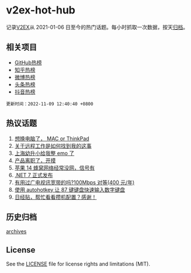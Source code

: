 # v2ex-hot-hub

 记录[V2EX](https://www.v2ex.com/)从 2021-01-06 日至今的热门话题。每小时抓取一次数据，按天[归档](archives)。
 
 ## 相关项目

- [GitHub热榜](https://github.com/lonnyzhang423/github-hot-hub)
- [知乎热榜](https://github.com/lonnyzhang423/zhihu-hot-hub)
- [微博热榜](https://github.com/lonnyzhang423/weibo-hot-hub)
- [头条热榜](https://github.com/lonnyzhang423/toutiao-hot-hub)
- [抖音热榜](https://github.com/lonnyzhang423/douyin-hot-hub)


 `更新时间：2022-11-09 12:40:40 +0800`

## 热议话题

1. [想换电脑了， MAC or ThinkPad](https://www.v2ex.com/t/893577)
1. [关于远程工作是如何找到我的这事](https://www.v2ex.com/t/893707)
1. [上海幼升小给我整 emo 了](https://www.v2ex.com/t/893702)
1. [产品离职了，开摸](https://www.v2ex.com/t/893570)
1. [苹果 14 蜂窝网络经常没网，信号有](https://www.v2ex.com/t/893572)
1. [.NET 7 正式发布](https://www.v2ex.com/t/893739)
1. [有用过广电视讯宽带的吗?100Mbps 对等(400 元/年)](https://www.v2ex.com/t/893632)
1. [使用 autohotkey 让 87 键键盘快速输入数字键盘](https://www.v2ex.com/t/893559)
1. [日经贴，帮忙看看攒机配置？感谢！](https://www.v2ex.com/t/893569)

## 历史归档

[archives](archives)

## License

See the [LICENSE](LICENSE) file for license rights and limitations (MIT).
